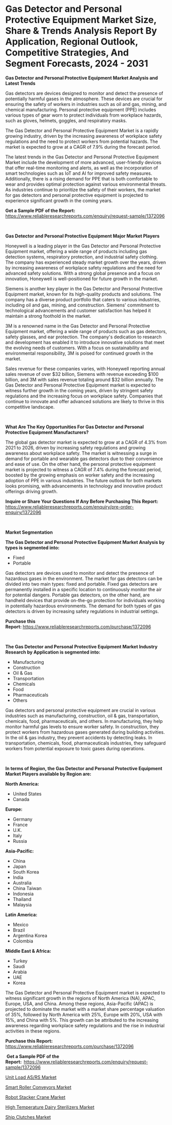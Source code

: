 <p><h1>Gas Detector and Personal Protective Equipment Market Size, Share & Trends Analysis Report By Application, Regional Outlook, Competitive Strategies, And Segment Forecasts, 2024 - 2031</h1></p><p><strong>Gas Detector and Personal Protective Equipment Market Analysis and Latest Trends</strong></p>
<p><p>Gas detectors are devices designed to monitor and detect the presence of potentially harmful gases in the atmosphere. These devices are crucial for ensuring the safety of workers in industries such as oil and gas, mining, and chemical manufacturing. Personal protective equipment (PPE) includes various types of gear worn to protect individuals from workplace hazards, such as gloves, helmets, goggles, and respiratory masks.</p><p>The Gas Detector and Personal Protective Equipment Market is a rapidly growing industry, driven by the increasing awareness of workplace safety regulations and the need to protect workers from potential hazards. The market is expected to grow at a CAGR of 7.9% during the forecast period.</p><p>The latest trends in the Gas Detector and Personal Protective Equipment Market include the development of more advanced, user-friendly devices that offer real-time monitoring and alerts, as well as the incorporation of smart technologies such as IoT and AI for improved safety measures. Additionally, there is a rising demand for PPE that is both comfortable to wear and provides optimal protection against various environmental threats. As industries continue to prioritize the safety of their workers, the market for gas detectors and personal protective equipment is projected to experience significant growth in the coming years.</p></p>
<p><strong>Get a Sample PDF of the Report:&nbsp;</strong> <a href="https://www.reliableresearchreports.com/enquiry/request-sample/1372096">https://www.reliableresearchreports.com/enquiry/request-sample/1372096</a></p>
<p>&nbsp;</p>
<p><strong>Gas Detector and Personal Protective Equipment Major Market Players</strong></p>
<p><p>Honeywell is a leading player in the Gas Detector and Personal Protective Equipment market, offering a wide range of products including gas detection systems, respiratory protection, and industrial safety clothing. The company has experienced steady market growth over the years, driven by increasing awareness of workplace safety regulations and the need for advanced safety solutions. With a strong global presence and a focus on innovation, Honeywell is well-positioned for future growth in the market.</p><p>Siemens is another key player in the Gas Detector and Personal Protective Equipment market, known for its high-quality products and solutions. The company has a diverse product portfolio that caters to various industries, including oil and gas, mining, and construction. Siemens' commitment to technological advancements and customer satisfaction has helped it maintain a strong foothold in the market.</p><p>3M is a renowned name in the Gas Detector and Personal Protective Equipment market, offering a wide range of products such as gas detectors, safety glasses, and ear protection. The company's dedication to research and development has enabled it to introduce innovative solutions that meet the evolving needs of customers. With a focus on sustainability and environmental responsibility, 3M is poised for continued growth in the market.</p><p>Sales revenue for these companies varies, with Honeywell reporting annual sales revenue of over $32 billion, Siemens with revenue exceeding $100 billion, and 3M with sales revenue totaling around $32 billion annually. The Gas Detector and Personal Protective Equipment market is expected to witness further growth in the coming years, driven by stringent safety regulations and the increasing focus on workplace safety. Companies that continue to innovate and offer advanced solutions are likely to thrive in this competitive landscape.</p></p>
<p>&nbsp;</p>
<p><strong>What Are The Key Opportunities For Gas Detector and Personal Protective Equipment Manufacturers?</strong></p>
<p><p>The global gas detector market is expected to grow at a CAGR of 4.3% from 2021 to 2026, driven by increasing safety regulations and growing awareness about workplace safety. The market is witnessing a surge in demand for portable and wearable gas detectors due to their convenience and ease of use. On the other hand, the personal protective equipment market is projected to witness a CAGR of 7.4% during the forecast period, boosted by the growing emphasis on worker safety and the increasing adoption of PPE in various industries. The future outlook for both markets looks promising, with advancements in technology and innovative product offerings driving growth.</p></p>
<p><strong>Inquire or Share Your Questions If Any Before Purchasing This Report:</strong> <a href="https://www.reliableresearchreports.com/enquiry/pre-order-enquiry/1372096">https://www.reliableresearchreports.com/enquiry/pre-order-enquiry/1372096</a></p>
<p>&nbsp;</p>
<p><strong>Market Segmentation</strong></p>
<p><strong>The Gas Detector and Personal Protective Equipment Market Analysis by types is segmented into:</strong></p>
<p><ul><li>Fixed</li><li>Portable</li></ul></p>
<p><p>Gas detectors are devices used to monitor and detect the presence of hazardous gases in the environment. The market for gas detectors can be divided into two main types: fixed and portable. Fixed gas detectors are permanently installed in a specific location to continuously monitor the air for potential dangers. Portable gas detectors, on the other hand, are handheld devices that provide on-the-go protection for individuals working in potentially hazardous environments. The demand for both types of gas detectors is driven by increasing safety regulations in industrial settings.</p></p>
<p><strong>Purchase this Report:&nbsp;</strong><a href="https://www.reliableresearchreports.com/purchase/1372096">https://www.reliableresearchreports.com/purchase/1372096</a></p>
<p>&nbsp;</p>
<p><strong>The Gas Detector and Personal Protective Equipment Market Industry Research by Application is segmented into:</strong></p>
<p><ul><li>Manufacturing</li><li>Construction</li><li>Oil & Gas</li><li>Transportation</li><li>Chemicals</li><li>Food</li><li>Pharmaceuticals</li><li>Others</li></ul></p>
<p><p>Gas detectors and personal protective equipment are crucial in various industries such as manufacturing, construction, oil & gas, transportation, chemicals, food, pharmaceuticals, and others. In manufacturing, they help monitor harmful gas levels to ensure worker safety. In construction, they protect workers from hazardous gases generated during building activities. In the oil & gas industry, they prevent accidents by detecting leaks. In transportation, chemicals, food, pharmaceuticals industries, they safeguard workers from potential exposure to toxic gases during operations.</p></p>
<p>&nbsp;</p>
<p><strong>In terms of Region, the Gas Detector and Personal Protective Equipment Market Players available by Region are:</strong></p>
<p>
    <p> <strong> North America: </strong>
        <ul>
            <li>United States</li>
            <li>Canada</li>
        </ul>
        </p> 
    <p> <strong> Europe: </strong>
        <ul>
            <li>Germany</li>
            <li>France</li>
            <li>U.K.</li>
            <li>Italy</li>
            <li>Russia</li>
        </ul>
        </p> 
    <p> <strong> Asia-Pacific: </strong>
        <ul>
            <li>China</li>
            <li>Japan</li>
            <li>South Korea</li>
            <li>India</li>
            <li>Australia</li>
            <li>China Taiwan</li>
            <li>Indonesia</li>
            <li>Thailand</li>
            <li>Malaysia</li>
        </ul>
        </p> 
    <p> <strong> Latin America: </strong>
        <ul>
            <li>Mexico</li>
            <li>Brazil</li>
            <li>Argentina Korea</li>
            <li>Colombia</li>
        </ul>
        </p> 
    <p> <strong> Middle East & Africa: </strong>
        <ul>
            <li>Turkey</li>
            <li>Saudi</li>
            <li>Arabia</li>
            <li>UAE</li>
            <li>Korea</li>
        </ul>
    </p>
    </p>
<p><p>The Gas Detector and Personal Protective Equipment market is expected to witness significant growth in the regions of North America (NA), APAC, Europe, USA, and China. Among these regions, Asia-Pacific (APAC) is projected to dominate the market with a market share percentage valuation of 35%, followed by North America with 25%, Europe with 20%, USA with 15%, and China with 5%. This growth can be attributed to the increasing awareness regarding workplace safety regulations and the rise in industrial activities in these regions.</p></p>
<p><strong>Purchase this Report: </strong><a href="https://www.reliableresearchreports.com/purchase/1372096">https://www.reliableresearchreports.com/purchase/1372096</a></p>
<p>&nbsp;<strong>Get a Sample PDF of the Report:&nbsp;&nbsp;</strong><a href="https://www.reliableresearchreports.com/enquiry/request-sample/1372096">https://www.reliableresearchreports.com/enquiry/request-sample/1372096</a></p>
<p><strong></strong></p>
<p><p><a href="https://medium.com/p/e0b7630e93b0/edit">Unit Load AS/RS Market</a></p><p><a href="https://medium.com/p/c8d823dbf6a4/edit">Smart Roller Conveyors Market</a></p><p><a href="https://medium.com/p/5b65c2929e94/edit">Robot Stacker Crane Market</a></p><p><a href="https://medium.com/p/d6b4a2b91597/edit">High Temperature Dairy Sterilizers Market</a></p><p><a href="https://medium.com/p/801b775f2241/edit">Ship Clutches Market</a></p></p>